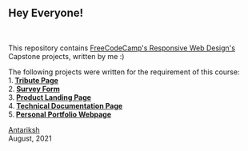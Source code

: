 <h2><b>Hey Everyone!</b></h2><br>

This repository contains <a href="https://www.freecodecamp.org/learn/responsive-web-design/">FreeCodeCamp's Responsive Web Design's</a> Capstone projects, written by me :)


The following projects were written for the requirement of this course:<br>
1.<b> <a href="" target="_blank">Tribute Page</a> </b> <br>
2.<b> <a href="" target="_blank">Survey Form</a> </b> <br>
3.<b> <a href="" target="_blank">Product Landing Page </a> </b> <br>
4.<b> <a href="" target="_blank">Technical Documentation Page </a> </b><br>
5.<b> <a href="" target="_blank">Personal Portfolio Webpage </a> </b> <br>




<a href="https://twitter.com/antariksh__17" target="_blank">Antariksh</a><br>
August, 2021